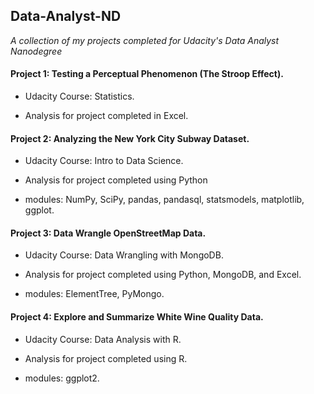 ## Data-Analyst-ND
*A collection of my projects completed for Udacity's Data Analyst Nanodegree*

#### Project 1: Testing a Perceptual Phenomenon (The Stroop Effect).

* Udacity Course: Statistics.

* Analysis for project completed in Excel.

#### Project 2: Analyzing the New York City Subway Dataset.

* Udacity Course: Intro to Data Science.

* Analysis for project completed using Python

* modules: NumPy, SciPy, pandas, pandasql, statsmodels, matplotlib, ggplot.

#### Project 3: Data Wrangle OpenStreetMap Data.

* Udacity Course: Data Wrangling with MongoDB.

* Analysis for project completed using Python, MongoDB, and Excel.

* modules: ElementTree, PyMongo.

#### Project 4: Explore and Summarize White Wine Quality Data.

* Udacity Course: Data Analysis with R.

* Analysis for project completed using R.

* modules: ggplot2.
